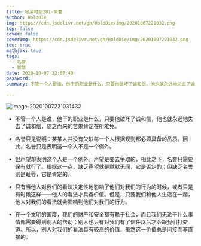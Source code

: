 ```yaml
---
title: 吼呆时刻281-荣誉
author: HoldDie
img: https://cdn.jsdelivr.net/gh/HoldDie/img/20201007221032.png
top: false
cover: false
coverImg: https://cdn.jsdelivr.net/gh/HoldDie/img/20201007221032.png
toc: true
mathjax: true
tags:
  - 名誉
  - 智慧
date: 2020-10-07 22:07:40
password:
summary: 不管一个人是谁，他干的职业是什么，只要他破坏了诚和信，他也就永远地失去了诚和信，随之而来的苦果肯定在所难免。

---
```


![image-20201007221031432](https://cdn.jsdelivr.net/gh/HoldDie/img/20201007221032.png)

- 不管一个人是谁，他干的职业是什么，只要他破坏了诚和信，他也就永远地失去了诚和信，随之而来的苦果肯定在所难免。

- 名誉只是说明：某某人并没有欠缺每一个人根据规则都必须具备的品质。因此，名誉只是表明这一个人不是一个例外。

- 但声望却表明这个人是一个例外。声望是要去争取的，相比之下，名誉只需要保有就行了。根据这一点，缺乏声望就是默默无闻，它是否定的；但缺乏名誉则是耻辱，它是肯定的。

- 只有当他人对我们的看法决定性地影响了他们对我们的行为的时候，或者只是有时候这样——他人的看法才具备价值。但是，只要我们和他人生活在一起，他人对我们的看法就会影响到他们对我们的行为。

- 在一个文明的国度，我们的财产和安全都有赖于社会，而且我们无论干什么事情都需要得到别人的帮助；别人也只有对我们有了信任以后才会跟我们打交道。所以，别人对我们的看法具有较高的价值，虽然这一价值总是间接而非直接的。